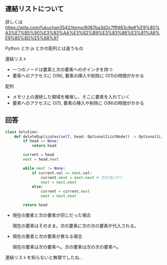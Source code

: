 ## 連結リストについて

詳しくは
https://qiita.com/fukuchan3542/items/6087ba3d2c7fff463c9e#%E9%80%A3%E7%B5%90%E3%83%AA%E3%82%B9%E3%83%88%E3%81%A8%E9%85%8D%E5%88%97

Python とか js とかの配列とは違うもの

連結リスト

- 一つのノードは要素と次の要素へのポインタを持つ
- 要素へのアクセスに O(N), 要素の挿入や削除に O(1)の時間がかかる

配列

- メモリ上の連続した領域を確保し、そこに要素を入れていく
- 要素へのアクセスに O(1), 要素の挿入や削除に O(N)の時間がかかる

## 回答

```python
class Solution:
    def deleteDuplicates(self, head: Optional[ListNode]) -> Optional[ListNode]:
        if head == None:
            return head

        current = head
        next = head.next

        while next != None:
            if current.val == next.val:
                current.next = next.next # 次の次に行く
                next = next.next
            else:
                current = current.next
                next = next.next

        return head
```

- 現在の要素と次の要素が同じだった場合

  現在の要素はそのまま。次の要素に次の次の要素が代入される。

- 現在の要素と次の要素が異なる場合

  現在の要素は次の要素へ。次の要素は次の次の要素へ。

連結リストを知らないと無理でしたね...
